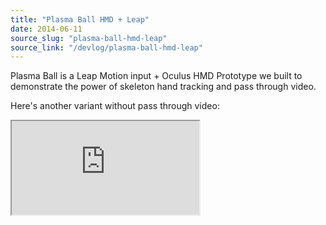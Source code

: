 ```yaml
---
title: "Plasma Ball HMD + Leap"
date: 2014-06-11
source_slug: "plasma-ball-hmd-leap"
source_link: "/devlog/plasma-ball-hmd-leap"
---
```


Plasma Ball is a Leap Motion input + Oculus HMD Prototype we built to demonstrate the power of skeleton hand tracking and pass through video.

Here's another variant without pass through video:

<div class="experience-video">
  <iframe
    src="https://player.vimeo.com/video/110284554?wmode=opaque&api=1"
    title="Plasma Ball HMD + Leap"
    allow="autoplay; fullscreen; picture-in-picture"
    allowfullscreen
    loading="lazy"
  ></iframe>
</div>
